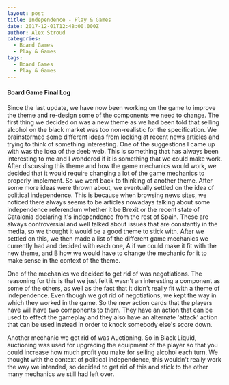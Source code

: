 ```yaml
---
layout: post
title: Independence - Play & Games
date: 2017-12-01T12:48:00.000Z
author: Alex Stroud
categories:
  - Board Games
  - Play & Games
tags:
  - Board Games
  - Play & Games
---
```


#### Board Game Final Log
Since the last update, we have now been working on the game to improve the theme and re-design some of the components we need to change. The first thing we decided on was a new theme as we had been told that selling alcohol on the black market was too non-realistic for the specification. We brainstormed some different ideas from looking at recent news articles and trying to think of something interesting. One of the suggestions I came up with was the idea of the deeb web. This is something that has always been interesting to me and I wondered if it is something that we could make work. After discussing this theme and how the game mechanics would work, we decided that it would require changing a lot of the game mechanics to properly implement. So we went back to thinking of another theme. After some more ideas were thrown about, we eventually settled on the idea of political independence. This is because when browsing news sites, we noticed there always seems to be articles nowadays talking about some independence referendum whether it be Brexit or the recent state of Catalonia declaring it's independence from the rest of Spain. These are always controversial and well talked about issues that are constantly in the media, so we thought it would be a good theme to stick with. After we settled on this, we then made a list of the different game mechanics we currently had and decided with each one, A if we could make it fit with the new theme, and B how we would have to change the mechanic for it to make sense in the context of the theme.

One of the mechanics we decided to get rid of was negotiations. The reasoning for this is that we just felt it wasn't an interesting a component as some of the others, as well as the fact that it didn't really fit with a theme of independence. Even though we got rid of negotiations, we kept the way in which they worked in the game. So the new action cards that the players have will have two components to them. They have an action that can be used to effect the gameplay and they also have an alternate 'attack' action that can be used instead in order to knock somebody else's score down. 

Another mechanic we got rid of was Auctioning. So in Black Liquid, auctioning was used for upgrading the equipment of the player so that you could increase how much profit you make for selling alcohol each turn. We thought with the context of political independence, this wouldn't really work the way we intended, so decided to get rid of this and stick to the other many mechanics we still had left over.
